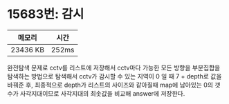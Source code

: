 # 15683번: 감시

| 메모리 | 시간 |
| --- | --- |
| 23436 KB | 252ms |

완전탐색 문제로 cctv를 리스트에 저장해서 cctv마다 가능한 모든 방향을 부분집합을 탐색하는 방법으로 탐색해서 cctv가 감시할 수 있는 지역이 0 일 때 7 + depth로 값을 바꿔준 후, 최종적으로 depth가 리스트의 사이즈와 같아질때 map에 남아있는 0의 갯수가 사각지대이므로 사각지대의 최솟값을 비교해 answer에 저장한다.
